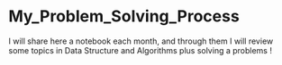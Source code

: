 # My_Problem_Solving_Process
I will share here a notebook each month, and through them I will review some topics in Data Structure and Algorithms plus solving a problems !
